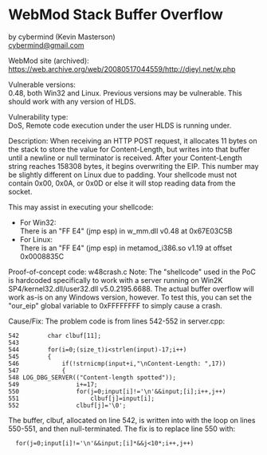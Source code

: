 # WebMod Stack Buffer Overflow
by cybermind (Kevin Masterson)  
cybermind@gmail.com

WebMod site (archived): https://web.archive.org/web/20080517044559/http://djeyl.net/w.php

Vulnerable versions:  
0.48, both Win32 and Linux. Previous versions may be vulnerable. This should work with any version of HLDS.

Vulnerability type:  
DoS, Remote code execution under the user HLDS is running under.

Description:
When receiving an HTTP POST request, it allocates 11 bytes on the stack to store the value for Content-Length, but writes into that buffer until a newline or null terminator is received. After your Content-Length string reaches 158308 bytes, it begins overwriting the EIP. This number may be slightly different on Linux due to padding. Your shellcode must not contain 0x00, 0x0A, or 0x0D or else it will stop reading data from the socket.

This may assist in executing your shellcode:
* For Win32:  
  There is an "FF E4" (jmp esp) in w_mm.dll v0.48 at 0x67E03C5B
* For Linux:  
  There is an "FF E4" (jmp esp) in metamod_i386.so v1.19 at offset 0x0008835C


Proof-of-concept code:
w48crash.c
Note: The "shellcode" used in the PoC is hardcoded specifically to work with a server
running on Win2K SP4/kernel32.dll/user32.dll v5.0.2195.6688. The actual buffer
overflow will work as-is on any Windows version, however. To test this, you can set
the "our_eip" global variable to 0xFFFFFFFF to simply cause a crash.

Cause/Fix:
The problem code is from lines 542-552 in server.cpp:

    542        char clbuf[11];
    543
    544        for(i=0;(size_t)i<strlen(input)-17;i++)
    545        {
    546            if(!strnicmp(input+i,"\nContent-Length: ",17))
    547            {
    548 LOG_DBG_SERVER(("Content-length spotted"));
    549                i+=17;
    550                for(j=0;input[i]!='\n'&&input;[i];i++,j++)
    551                    clbuf[j]=input[i];
    552                clbuf[j]='\0';

The buffer, clbuf, allocated on line 542, is written into with the loop on lines
550-551, and then null-terminated. The fix is to replace line 550 with:

      for(j=0;input[i]!='\n'&&input;[i]*&&j<10*;i++,j++)